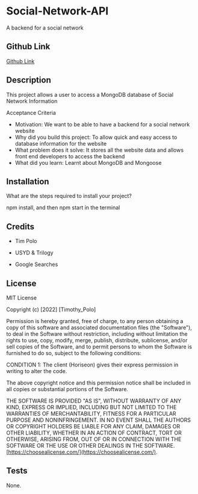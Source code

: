 # Social-Network-API
A backend for a social network

## Github Link

[Github Link](https://github.com/timp1990/Social-Network-API)

## Description

This project allows a user to access a MongoDB database of Social Network Information

Acceptance Criteria

- Motivation: 
We want to be able to have  a backend for a social network website
- Why did you build this project: 
To allow quick and easy access to database information for the website
- What problem does it solve: 
It stores all the website data and allows front end developers to access the backend
- What did you learn: 
Learnt about MongoDB and Mongoose



## Installation

What are the steps required to install your project? 

npm install, 
and then npm start in the terminal


## Credits

- Tim Polo

- USYD & Trilogy

- Google Searches

## License

MIT License

Copyright (c) [2022] [Timothy_Polo]

Permission is hereby granted, free of charge, to any person obtaining a copy
of this software and associated documentation files (the "Software"), to deal
in the Software without restriction, including without limitation the rights
to use, copy, modify, merge, publish, distribute, sublicense, and/or sell
copies of the Software, and to permit persons to whom the Software is
furnished to do so, subject to the following conditions:

CONDITION 1: The client (Horiseon) gives their express permission in writing to alter the code.

The above copyright notice and this permission notice shall be included in all
copies or substantial portions of the Software.

THE SOFTWARE IS PROVIDED "AS IS", WITHOUT WARRANTY OF ANY KIND, EXPRESS OR
IMPLIED, INCLUDING BUT NOT LIMITED TO THE WARRANTIES OF MERCHANTABILITY,
FITNESS FOR A PARTICULAR PURPOSE AND NONINFRINGEMENT. IN NO EVENT SHALL THE
AUTHORS OR COPYRIGHT HOLDERS BE LIABLE FOR ANY CLAIM, DAMAGES OR OTHER
LIABILITY, WHETHER IN AN ACTION OF CONTRACT, TORT OR OTHERWISE, ARISING FROM,
OUT OF OR IN CONNECTION WITH THE SOFTWARE OR THE USE OR OTHER DEALINGS IN THE
SOFTWARE. [https://choosealicense.com/](https://choosealicense.com/).


## Tests

None.
